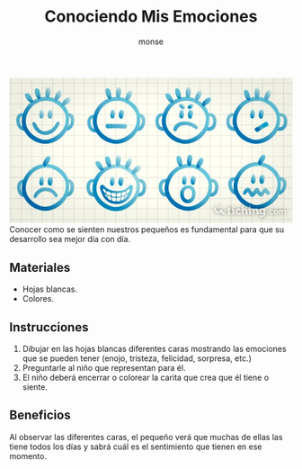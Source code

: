 ﻿---
layout: post
title:  "Conociendo Mis Emociones"
tags: [intrapersonal]
categories: [infantes, actividad]
author: monse
image: /assets/posts/2020-06-05-conociendo-mis-emociones.jpeg
---
![Actividad de emociones](/assets/posts/2020-06-05-conociendo-mis-emociones.jpeg)<br/>
Conocer como se sienten nuestros pequeños es fundamental para que su desarrollo sea mejor día con día. 

## Materiales 
- Hojas blancas. 
- Colores.

## Instrucciones 
1. Dibujar en las hojas blancas diferentes caras mostrando las emociones que se pueden tener (enojo, tristeza, felicidad, sorpresa, etc.)
2. Preguntarle al niño que representan para él.
3. El niño deberá encerrar o colorear la carita que crea que él tiene o siente. 

## Beneficios 
Al observar las diferentes caras, el pequeño verá que muchas de ellas las tiene todos los días y sabrá cuál es el sentimiento que tienen en ese momento.